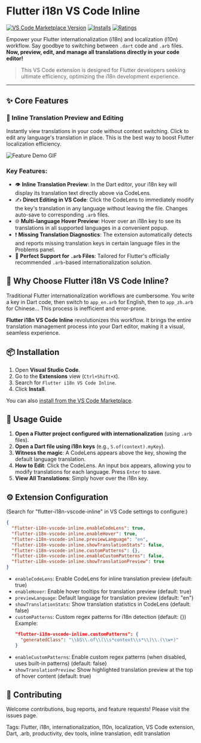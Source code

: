 # Flutter i18n VS Code Inline

[![VS Code Marketplace Version](https://img.shields.io/visual-studio-marketplace/v/yourpublisher.flutter-i18n-vscode-inline?style=flat-square&label=VS%20Marketplace)](https://marketplace.visualstudio.com/items?itemName=yourpublisher.flutter-i18n-vscode-inline)
[![Installs](https://img.shields.io/visual-studio-marketplace/i/yourpublisher.flutter-i18n-vscode-inline?style=flat-square)](https://marketplace.visualstudio.com/items?itemName=yourpublisher.flutter-i18n-vscode-inline)
[![Ratings](https://img.shields.io/visual-studio-marketplace/r/yourpublisher.flutter-i18n-vscode-inline?style=flat-square)](https://marketplace.visualstudio.com/items?itemName=yourpublisher.flutter-i18n-vscode-inline)

Empower your Flutter internationalization (i18n) and localization (l10n) workflow. Say goodbye to switching between `.dart` code and `.arb` files. **Now, preview, edit, and manage all translations directly in your code editor!**

> This VS Code extension is designed for Flutter developers seeking ultimate efficiency, optimizing the i18n development experience.

---

## ✨ Core Features

### 🚀 Inline Translation Preview and Editing
Instantly view translations in your code without context switching. Click to edit any language's translation in place. This is the best way to boost Flutter localization efficiency.

![Feature Demo GIF](https://your-repo-url/demo.gif)

### Key Features:

* 👁️ **Inline Translation Preview**: In the Dart editor, your i18n key will display its translation text directly above via CodeLens.
* ✍️ **Direct Editing in VS Code**: Click the CodeLens to immediately modify the key's translation in any language without leaving the file. Changes auto-save to corresponding `.arb` files.
* 🌐 **Multi-language Hover Preview**: Hover over an i18n key to see its translations in all supported languages in a convenient popup.
* ❗ **Missing Translation Diagnostics**: The extension automatically detects and reports missing translation keys in certain language files in the Problems panel.
* 📁 **Perfect Support for `.arb` Files**: Tailored for Flutter's officially recommended `.arb`-based internationalization solution.

## 🤔 Why Choose Flutter i18n VS Code Inline?

Traditional Flutter internationalization workflows are cumbersome. You write a key in Dart code, then switch to `app_en.arb` for English, then to `app_zh.arb` for Chinese... This process is inefficient and error-prone.

**Flutter i18n VS Code Inline** revolutionizes this workflow. It brings the entire translation management process into your Dart editor, making it a visual, seamless experience.

## 📦 Installation

1. Open **Visual Studio Code**.
2. Go to the **Extensions** view (`Ctrl+Shift+X`).
3. Search for `Flutter i18n VS Code Inline`.
4. Click **Install**.

You can also [install from the VS Code Marketplace](https://marketplace.visualstudio.com/items?itemName=yourpublisher.flutter-i18n-vscode-inline).

## 📖 Usage Guide

1. **Open a Flutter project configured with internationalization** (using `.arb` files).
2. **Open a Dart file using i18n keys** (e.g., `S.of(context).myKey`).
3. **Witness the magic**: A CodeLens appears above the key, showing the default language translation.
4. **How to Edit**: Click the CodeLens. An input box appears, allowing you to modify translations for each language. Press `Enter` to save.
5. **View All Translations**: Simply hover over the i18n key.

## ⚙️ Extension Configuration

(Search for "flutter-i18n-vscode-inline" in VS Code settings to configure:)

```json
{
  "flutter-i18n-vscode-inline.enableCodeLens": true,
  "flutter-i18n-vscode-inline.enableHover": true,
  "flutter-i18n-vscode-inline.previewLanguage": "en",
  "flutter-i18n-vscode-inline.showTranslationStats": false,
  "flutter-i18n-vscode-inline.customPatterns": {},
  "flutter-i18n-vscode-inline.enableCustomPatterns": false,
  "flutter-i18n-vscode-inline.showTranslationPreview": true
}
```

- `enableCodeLens`: Enable CodeLens for inline translation preview (default: true)
- `enableHover`: Enable hover tooltips for translation preview (default: true)
- `previewLanguage`: Default language for translation preview (default: "en")
- `showTranslationStats`: Show translation statistics in CodeLens (default: false)
- `customPatterns`: Custom regex patterns for i18n detection (default: {})
  Example:
  ```json
  "flutter-i18n-vscode-inline.customPatterns": {
    "generatedClass": "\\bS\\.of\\(\\s*context\\s*\\)\\.(\\w+)"
  }
  ```
- `enableCustomPatterns`: Enable custom regex patterns (when disabled, uses built-in patterns) (default: false)
- `showTranslationPreview`: Show highlighted translation preview at the top of hover content (default: true)

## 🤝 Contributing

Welcome contributions, bug reports, and feature requests! Please visit the issues page.

Tags: Flutter, i18n, internationalization, l10n, localization, VS Code extension, Dart, .arb, productivity, dev tools, inline translation, edit translation
